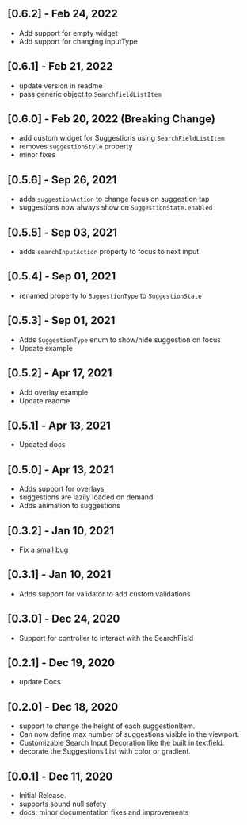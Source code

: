 ## [0.6.2] - Feb 24, 2022

- Add support for empty widget
- Add support for changing inputType

## [0.6.1] - Feb 21, 2022

- update version in readme
- pass generic object to `SearchfieldListItem`

## [0.6.0] - Feb 20, 2022 (Breaking Change)

- add custom widget for Suggestions using `SearchFieldListItem`
- removes `suggestionStyle` property
- minor fixes

## [0.5.6] - Sep 26, 2021

- adds `suggestionAction` to change focus on suggestion tap
- suggestions now always show on `SuggestionState.enabled`

## [0.5.5] - Sep 03, 2021

- adds `searchInputAction` property to focus to next input

## [0.5.4] - Sep 01, 2021

- renamed property to `SuggestionType` to `SuggestionState`
## [0.5.3] - Sep 01, 2021

- Adds `SuggestionType` enum to show/hide suggestion on focus 
- Update example

## [0.5.2] - Apr 17, 2021

- Add overlay example 
- Update readme
## [0.5.1] - Apr 13, 2021

- Updated docs

## [0.5.0] - Apr 13, 2021

- Adds support for overlays
- suggestions are lazily loaded on demand
- Adds animation to suggestions

## [0.3.2] - Jan 10, 2021

- Fix a [small bug](https://github.com/maheshmnj/searchfield/pull/4)

## [0.3.1] - Jan 10, 2021

- Adds support for validator to add custom validations

## [0.3.0] - Dec 24, 2020

- Support for controller to interact with the SearchField

## [0.2.1] - Dec 19, 2020

- update Docs

## [0.2.0] - Dec 18, 2020

- support to change the height of each suggestionItem.
- Can now define max number of suggestions visible in the viewport.
- Customizable Search Input Decoration like the built in textfield.
- decorate the Suggestions List with color or gradient.

## [0.0.1] - Dec 11, 2020

- Initial Release.
- supports sound null safety
- docs: minor documentation fixes and improvements
